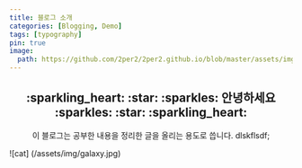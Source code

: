 ```yaml
---
title: 블로그 소개
categories: [Blogging, Demo]
tags: [typography]
pin: true
image:
  path: https://github.com/2per2/2per2.github.io/blob/master/assets/img/galaxy.jpg?raw=true
---
```


<center>
<h2>:sparkling_heart: :star: :sparkles: 안녕하세요 :sparkles: :star: :sparkling_heart:</h2>  
이 블로그는 공부한 내용을 정리한 글을 올리는 용도로 씁니다.
dlskflsdf;<br>
</center>

![cat] (/assets/img/galaxy.jpg)
